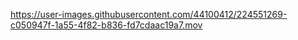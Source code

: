 

https://user-images.githubusercontent.com/44100412/224551269-c050947f-1a55-4f82-b836-fd7cdaac19a7.mov

